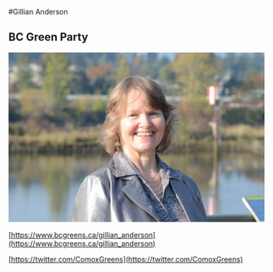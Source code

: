 #Gillian Anderson

## BC Green Party

![Photo of Gillian Anderson](images/image22.png)

[https://www.bcgreens.ca/gillian_anderson](https://www.bcgreens.ca/gillian_anderson)

[https://twitter.com/ComoxGreens](https://twitter.com/ComoxGreens)
